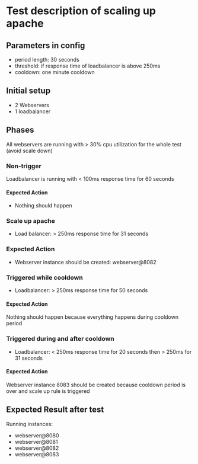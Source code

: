 # Test description of scaling up apache
## Parameters in config
- period length: 30 seconds
- threshold: if response time of loadbalancer is above 250ms 
- cooldown: one minute cooldown

## Initial setup
- 2 Webservers
- 1 loadbalancer

## Phases
All webservers are running with > 30% cpu utilization for the whole test (avoid scale down)

### Non-trigger
Loadbalancer is running with < 100ms response time for 60 seconds

#### Expected Action
- Nothing should happen

### Scale up apache
- Load balancer: > 250ms response time for 31 seconds

### Expected Action
- Webserver instance should be created: webserver@8082

### Triggered while cooldown
- Loadbalancer: > 250ms response time for 50 seconds

#### Expected Action
Nothing should happen because everything happens during cooldown period

### Triggered during and after cooldown
- Loadbalancer: < 250ms response time for 20 seconds then > 250ms for 31 seconds 

#### Expected Action
Webserver instance 8083 should be created because cooldown period is over and scale up rule is triggered

## Expected Result after test
Running instances:
- webserver@8080
- webserver@8081
- webserver@8082
- webserver@8083